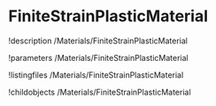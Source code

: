 <!-- MOOSE Documentation Stub: Remove this when content is added. -->

# FiniteStrainPlasticMaterial
!description /Materials/FiniteStrainPlasticMaterial

!parameters /Materials/FiniteStrainPlasticMaterial

!listingfiles /Materials/FiniteStrainPlasticMaterial

!childobjects /Materials/FiniteStrainPlasticMaterial
